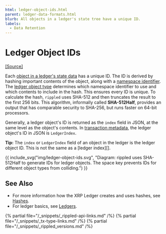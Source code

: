 ```yaml
---
html: ledger-object-ids.html
parent: ledger-data-formats.html
blurb: All objects in a ledger's state tree have a unique ID.
labels:
  - Data Retention
---
```

# Ledger Object IDs
[[Source]](https://github.com/ripple/rippled/blob/master/src/ripple/protocol/impl/Indexes.cpp)
<a id="sha512half"></a>

Each [object in a ledger's state data](ledger-object-types.html) has a unique ID. The ID is derived by hashing important contents of the object, along with a [namespace identifier](https://github.com/ripple/rippled/blob/master/src/ripple/protocol/LedgerFormats.h#L99). The [ledger object type](ledger-object-types.html) determines which namespace identifier to use and which contents to include in the hash. This ensures every ID is unique. To calculate the hash, `rippled` uses SHA-512 and then truncates the result to the first 256 bits. This algorithm, informally called **SHA-512Half**, provides an output that has comparable security to SHA-256, but runs faster on 64-bit processors.

Generally, a ledger object's ID is returned as the `index` field in JSON, at the same level as the object's contents. In [transaction metadata](transaction-metadata.html), the ledger object's ID in JSON is `LedgerIndex`.

**Tip:** The `index` or `LedgerIndex` field of an object in the ledger is the ledger object ID. This is not the same as a [ledger index][].

{{ include_svg("img/ledger-object-ids.svg", "Diagram: rippled uses SHA-512Half to generate IDs for ledger objects. The space key prevents IDs for different object types from colliding.") }}


## See Also

- For more information how the XRP Ledger creates and uses hashes, see [Hashes](basic-data-types.html#hashes).
- For ledger basics, see [Ledgers](ledgers.html).


<!--{# common link defs #}-->
{% partial file="/_snippets/_rippled-api-links.md" /%}
{% partial file="/_snippets/_tx-type-links.md" /%}
{% partial file="/_snippets/_rippled_versions.md" /%}
